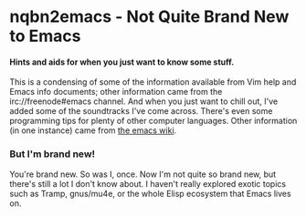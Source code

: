 # nqbn2emacs - Not Quite Brand New to Emacs

#### Hints and aids for when you just want to know some stuff.

This is a condensing of some of the information available from Vim help and Emacs info documents;
other information came from the irc://freenode#emacs channel. And when you just want to chill out,
I've added some of the soundtracks I've come across. There's even some programming tips for
plenty of other computer languages. Other information (in one instance) came from [the emacs wiki](https://emacswiki.org/).

### But I'm brand new!

You're brand new. So was I, once. Now I'm not quite so brand new, but there's still a lot I don't
know about. I haven't really explored exotic topics such as Tramp, gnus/mu4e, or the whole Elisp
ecosystem that Emacs lives on.

